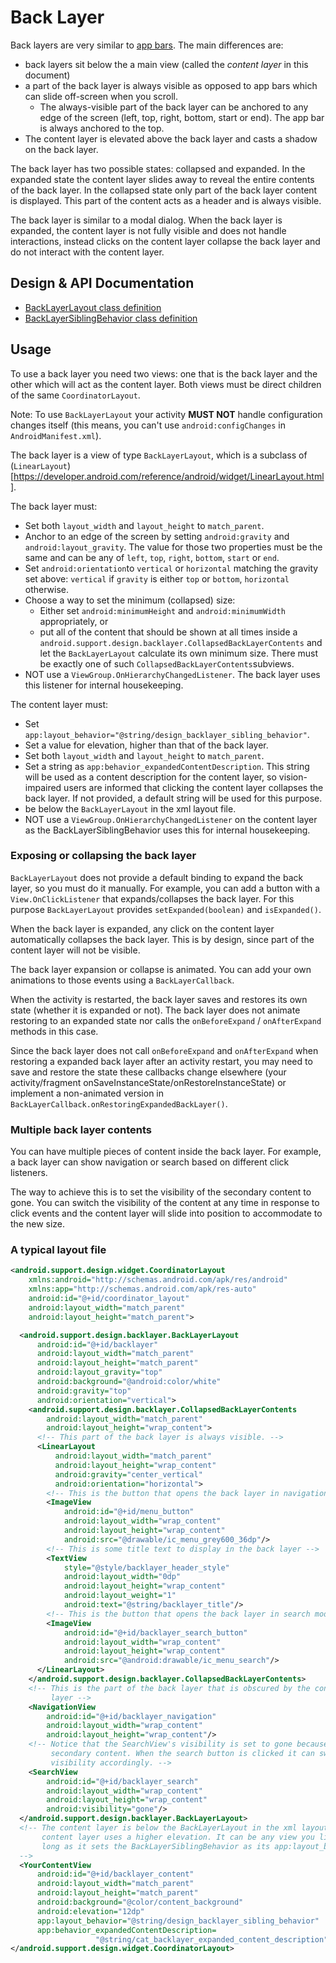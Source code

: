 <!--docs:
title: "Back Layer"
layout: detail
section: components
excerpt: "Back layers are views that sit below a main content layer with some content in the back layer being obscured by the content layer."
path: /catalog/back-layer-layout/
-->

# Back Layer

Back layers are very similar to [app bars](AppBarLayout.md). The main
differences are:

-   back layers sit below the a main view (called the *content layer* in this
    document)
-   a part of the back layer is always visible as opposed to app bars which can
    slide off-screen when you scroll.
    -   The always-visible part of the back layer can be anchored to any edge of
        the screen (left, top, right, bottom, start or end). The app bar is
        always anchored to the top.
-   The content layer is elevated above the back layer and casts a shadow on the
    back layer.

The back layer has two possible states: collapsed and expanded. In the expanded
state the content layer slides away to reveal the entire contents of the back
layer. In the collapsed state only part of the back layer content is displayed.
This part of the content acts as a header and is always visible.

The back layer is similar to a modal dialog. When the back layer is expanded,
the content layer is not fully visible and does not handle interactions, instead
clicks on the content layer collapse the back layer and do not interact with the
content layer.

## Design & API Documentation

-   [BackLayerLayout class
    definition](https://github.com/material-components/material-components-android/tree/master/lib/java/android/support/design/backlayer/BackLayerLayout.java)
    <!--{: .icon-list-item.icon-list-item--link }-->
-   [BackLayerSiblingBehavior class
    definition](https://github.com/material-components/material-components-android/tree/master/lib/java/android/support/design/backlayer/BackLayerSiblingBehavior.java)
    <!--{: .icon-list-item.icon-list-item--link }--> <!--{: .icon-list }-->

## Usage

To use a back layer you need two views: one that is the back layer and the other
which will act as the content layer. Both views must be direct children of the
same `CoordinatorLayout`.

Note: To use `BackLayerLayout` your activity **MUST NOT** handle configuration
changes itself (this means, you can't use `android:configChanges` in
`AndroidManifest.xml`).

The back layer is a view of type `BackLayerLayout`, which is a subclass of
(`LinearLayout`)[https://developer.android.com/reference/android/widget/LinearLayout.html].

The back layer must:

-   Set both `layout_width` and `layout_height` to `match_parent`.
-   Anchor to an edge of the screen by setting `android:gravity` and
    `android:layout_gravity`. The value for those two properties must be the
    same and can be any of `left`, `top`, `right`, `bottom`, `start` or `end`.
-   Set `android:orientation`to `vertical` or `horizontal` matching the gravity
    set above: `vertical` if `gravity` is either `top` or `bottom`, `horizontal`
    otherwise.
-   Choose a way to set the minimum (collapsed) size:
    -   Either set `android:minimumHeight` and `android:minimumWidth`
        appropriately, or
    -   put all of the content that should be shown at all times inside a
        `android.support.design.backlayer.CollapsedBackLayerContents` and let
        the `BackLayerLayout` calculate its own minimum size. There must be
        exactly one of such `CollapsedBackLayerContents`subviews.
-   NOT use a `ViewGroup.OnHierarchyChangedListener`. The back layer uses
    this listener for internal housekeeping.

The content layer must:

-   Set `app:layout_behavior="@string/design_backlayer_sibling_behavior"`.
-   Set a value for elevation, higher than that of the back layer.
-   Set both `layout_width` and `layout_height` to `match_parent`.
-   Set a string as `app:behavior_expandedContentDescription`. This string will
    be used as a content description for the content layer, so vision-impaired
    users are informed that clicking the content layer collapses the back layer.
    If not provided, a default string will be used for this purpose.
-   be below the `BackLayerLayout` in the xml layout file.
-   NOT use a `ViewGroup.OnHierarchyChangedListener` on the content layer as the
    BackLayerSiblingBehavior uses this for internal housekeeping.

### Exposing or collapsing the back layer

`BackLayerLayout` does not provide a default binding to expand the back layer,
so you must do it manually. For example, you can add a button with a
`View.OnClickListener` that expands/collapses the back layer. For this purpose
`BackLayerLayout` provides `setExpanded(boolean)` and `isExpanded()`.

When the back layer is expanded, any click on the content layer automatically
collapses the back layer. This is by design, since part of the content layer
will not be visible.

The back layer expansion or collapse is animated. You can add your own
animations to those events using a `BackLayerCallback`.

When the activity is restarted, the back layer saves and restores its own state
(whether it is expanded or not). The back layer does not animate restoring to an
expanded state nor calls the `onBeforeExpand` / `onAfterExpand` methods in this
case.

Since the back layer does not call `onBeforeExpand` and `onAfterExpand` when
restoring a expanded back layer after an activity restart, you may need to save
and restore the state these callbacks change elsewhere (your activity/fragment
onSaveInstanceState/onRestoreInstanceState) or implement a non-animated version
in `BackLayerCallback.onRestoringExpandedBackLayer()`.

### Multiple back layer contents

You can have multiple pieces of content inside the back layer. For example, a
back layer can show navigation or search based on different click listeners.

The way to achieve this is to set the visibility of the secondary content to
gone. You can switch the visibility of the content at any time in response to
click events and the content layer will slide into position to accommodate to
the new size.

### A typical layout file

```xml
<android.support.design.widget.CoordinatorLayout
    xmlns:android="http://schemas.android.com/apk/res/android"
    xmlns:app="http://schemas.android.com/apk/res-auto"
    android:id="@+id/coordinator_layout"
    android:layout_width="match_parent"
    android:layout_height="match_parent">

  <android.support.design.backlayer.BackLayerLayout
      android:id="@+id/backlayer"
      android:layout_width="match_parent"
      android:layout_height="match_parent"
      android:layout_gravity="top"
      android:background="@android:color/white"
      android:gravity="top"
      android:orientation="vertical">
    <android.support.design.backlayer.CollapsedBackLayerContents
        android:layout_width="match_parent"
        android:layout_height="wrap_content">
      <!-- This part of the back layer is always visible. -->
      <LinearLayout
          android:layout_width="match_parent"
          android:layout_height="wrap_content"
          android:gravity="center_vertical"
          android:orientation="horizontal">
        <!-- This is the button that opens the back layer in navigation mode -->
        <ImageView
            android:id="@+id/menu_button"
            android:layout_width="wrap_content"
            android:layout_height="wrap_content"
            android:src="@drawable/ic_menu_grey600_36dp"/>
        <!-- This is some title text to display in the back layer -->
        <TextView
            style="@style/backlayer_header_style"
            android:layout_width="0dp"
            android:layout_height="wrap_content"
            android:layout_weight="1"
            android:text="@string/backlayer_title"/>
        <!-- This is the button that opens the back layer in search mode -->
        <ImageView
            android:id="@+id/backlayer_search_button"
            android:layout_width="wrap_content"
            android:layout_height="wrap_content"
            android:src="@android:drawable/ic_menu_search"/>
      </LinearLayout>
    </android.support.design.backlayer.CollapsedBackLayerContents>
    <!-- This is the part of the back layer that is obscured by the content
         layer -->
    <NavigationView
        android:id="@+id/backlayer_navigation"
        android:layout_width="wrap_content"
        android:layout_height="wrap_content"/>
    <!-- Notice that the SearchView's visibility is set to gone because it's the
         secondary content. When the search button is clicked it can switch the
         visibility accordingly. -->
    <SearchView
        android:id="@+id/backlayer_search"
        android:layout_width="wrap_content"
        android:layout_height="wrap_content"
        android:visibility="gone"/>
  </android.support.design.backlayer.BackLayerLayout>
  <!-- The content layer is below the BackLayerLayout in the xml layout, but the
       content layer uses a higher elevation. It can be any view you like as
       long as it sets the BackLayerSiblingBehavior as its app:layout_behavior.
  -->
  <YourContentView
      android:id="@+id/backlayer_content"
      android:layout_width="match_parent"
      android:layout_height="match_parent"
      android:background="@color/content_background"
      android:elevation="12dp"
      app:layout_behavior="@string/design_backlayer_sibling_behavior"
      app:behavior_expandedContentDescription=
                   "@string/cat_backlayer_expanded_content_description"/>
</android.support.design.widget.CoordinatorLayout>
```
